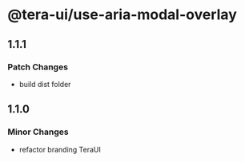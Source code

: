 # @tera-ui/use-aria-modal-overlay

## 1.1.1

### Patch Changes

- build dist folder

## 1.1.0

### Minor Changes

- refactor branding TeraUI

